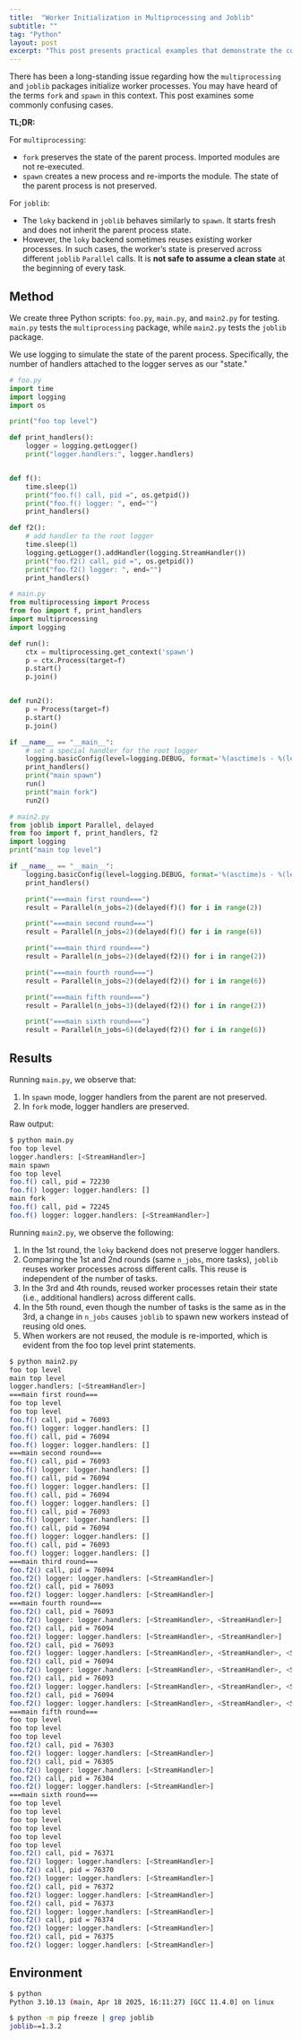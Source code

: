 ```yaml
---
title:  "Worker Initialization in Multiprocessing and Joblib"
subtitle: ""
tag: "Python"
layout: post
excerpt: "This post presents practical examples that demonstrate the complexity of worker initialization in Python's process-based parallelization."
---
```


There has been a long-standing issue regarding how the `multiprocessing` and `joblib` packages initialize worker processes. You may have heard of the terms `fork` and `spawn` in this context. This post examines some commonly confusing cases.

**TL;DR:**

For `multiprocessing`:

- `fork` preserves the state of the parent process. Imported modules are not re-executed.
- `spawn` creates a new process and re-imports the module. The state of the parent process is not preserved.

For `joblib`:

- The `loky` backend in `joblib` behaves similarly to `spawn`. It starts fresh and does not inherit the parent process state.
- However, the `loky` backend sometimes reuses existing worker processes. In such cases, the worker’s state is preserved across different `joblib` `Parallel` calls. It is **not safe to assume a clean state** at the beginning of every task.

## Method

We create three Python scripts: `foo.py`, `main.py`, and `main2.py` for testing.
`main.py` tests the `multiprocessing` package, while `main2.py` tests the `joblib` package.

We use logging to simulate the state of the parent process. Specifically, the number of handlers attached to the logger serves as our "state."

```python
# foo.py
import time
import logging
import os

print("foo top level")

def print_handlers():
    logger = logging.getLogger()
    print("logger.handlers:", logger.handlers)


def f():
    time.sleep(1)
    print("foo.f() call, pid =", os.getpid())
    print("foo.f() logger: ", end="")
    print_handlers()

def f2():
    # add handler to the root logger
    time.sleep(1)
    logging.getLogger().addHandler(logging.StreamHandler())
    print("foo.f2() call, pid =", os.getpid())
    print("foo.f2() logger: ", end="")
    print_handlers()

```

```python
# main.py
from multiprocessing import Process
from foo import f, print_handlers
import multiprocessing
import logging

def run():
    ctx = multiprocessing.get_context('spawn')
    p = ctx.Process(target=f)
    p.start()
    p.join()


def run2():
    p = Process(target=f)
    p.start()
    p.join()

if __name__ == "__main__":
    # set a special handler for the root logger
    logging.basicConfig(level=logging.DEBUG, format='%(asctime)s - %(levelname)s - %(message)s')
    print_handlers()
    print("main spawn")
    run()
    print("main fork")
    run2()

```

```python
# main2.py
from joblib import Parallel, delayed
from foo import f, print_handlers, f2
import logging
print("main top level")

if __name__ == "__main__":
    logging.basicConfig(level=logging.DEBUG, format='%(asctime)s - %(levelname)s - %(message)s')
    print_handlers()

    print("===main first round===")
    result = Parallel(n_jobs=2)(delayed(f)() for i in range(2))

    print("===main second round===")
    result = Parallel(n_jobs=2)(delayed(f)() for i in range(6))

    print("===main third round===")
    result = Parallel(n_jobs=2)(delayed(f2)() for i in range(2))

    print("===main fourth round===")
    result = Parallel(n_jobs=2)(delayed(f2)() for i in range(6))

    print("===main fifth round===")
    result = Parallel(n_jobs=3)(delayed(f2)() for i in range(2))

    print("===main sixth round===")
    result = Parallel(n_jobs=6)(delayed(f2)() for i in range(6))

```

## Results

Running `main.py`, we observe that:

1. In `spawn` mode, logger handlers from the parent are not preserved.
2. In `fork` mode, logger handlers are preserved.

Raw output:

```bash
$ python main.py
foo top level
logger.handlers: [<StreamHandler>]
main spawn
foo top level
foo.f() call, pid = 72230
foo.f() logger: logger.handlers: []
main fork
foo.f() call, pid = 72245
foo.f() logger: logger.handlers: [<StreamHandler>]
```

Running `main2.py`, we observe the following:

1. In the 1st round, the `loky` backend does not preserve logger handlers.
1. Comparing the 1st and 2nd rounds (same `n_jobs`, more tasks), `joblib` reuses worker processes across different calls. This reuse is independent of the number of tasks.
1. In the 3rd and 4th rounds, reused worker processes retain their state (i.e., additional handlers) across different calls.
1. In the 5th round, even though the number of tasks is the same as in the 3rd, a change in `n_jobs` causes `joblib` to spawn new workers instead of reusing old ones.
1. When workers are not reused, the module is re-imported, which is evident from the foo top level print statements.

```bash
$ python main2.py
foo top level
main top level
logger.handlers: [<StreamHandler>]
===main first round===
foo top level
foo top level
foo.f() call, pid = 76093
foo.f() logger: logger.handlers: []
foo.f() call, pid = 76094
foo.f() logger: logger.handlers: []
===main second round===
foo.f() call, pid = 76093
foo.f() logger: logger.handlers: []
foo.f() call, pid = 76094
foo.f() logger: logger.handlers: []
foo.f() call, pid = 76094
foo.f() logger: logger.handlers: []
foo.f() call, pid = 76093
foo.f() logger: logger.handlers: []
foo.f() call, pid = 76094
foo.f() logger: logger.handlers: []
foo.f() call, pid = 76093
foo.f() logger: logger.handlers: []
===main third round===
foo.f2() call, pid = 76094
foo.f2() logger: logger.handlers: [<StreamHandler>]
foo.f2() call, pid = 76093
foo.f2() logger: logger.handlers: [<StreamHandler>]
===main fourth round===
foo.f2() call, pid = 76093
foo.f2() logger: logger.handlers: [<StreamHandler>, <StreamHandler>]
foo.f2() call, pid = 76094
foo.f2() logger: logger.handlers: [<StreamHandler>, <StreamHandler>]
foo.f2() call, pid = 76093
foo.f2() logger: logger.handlers: [<StreamHandler>, <StreamHandler>, <StreamHandler>]
foo.f2() call, pid = 76094
foo.f2() logger: logger.handlers: [<StreamHandler>, <StreamHandler>, <StreamHandler>]
foo.f2() call, pid = 76093
foo.f2() logger: logger.handlers: [<StreamHandler>, <StreamHandler>, <StreamHandler>, <StreamHandler>]
foo.f2() call, pid = 76094
foo.f2() logger: logger.handlers: [<StreamHandler>, <StreamHandler>, <StreamHandler>, <StreamHandler>]
===main fifth round===
foo top level
foo top level
foo top level
foo.f2() call, pid = 76303
foo.f2() logger: logger.handlers: [<StreamHandler>]
foo.f2() call, pid = 76305
foo.f2() logger: logger.handlers: [<StreamHandler>]
foo.f2() call, pid = 76304
foo.f2() logger: logger.handlers: [<StreamHandler>]
===main sixth round===
foo top level
foo top level
foo top level
foo top level
foo top level
foo top level
foo.f2() call, pid = 76371
foo.f2() logger: logger.handlers: [<StreamHandler>]
foo.f2() call, pid = 76370
foo.f2() logger: logger.handlers: [<StreamHandler>]
foo.f2() call, pid = 76372
foo.f2() logger: logger.handlers: [<StreamHandler>]
foo.f2() call, pid = 76373
foo.f2() logger: logger.handlers: [<StreamHandler>]
foo.f2() call, pid = 76374
foo.f2() logger: logger.handlers: [<StreamHandler>]
foo.f2() call, pid = 76375
foo.f2() logger: logger.handlers: [<StreamHandler>]
```


## Environment

```bash
$ python
Python 3.10.13 (main, Apr 18 2025, 16:11:27) [GCC 11.4.0] on linux

$ python -m pip freeze | grep joblib
joblib==1.3.2
```
